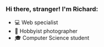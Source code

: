 ### Hi there, stranger! I'm Richard:

- 💻 Web specialist
- 📸 Hobbyist photographer
- 🎓 Computer Science student
